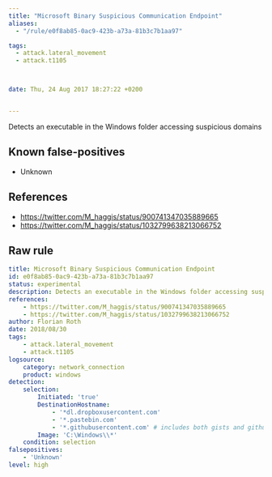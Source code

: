 ```yaml
---
title: "Microsoft Binary Suspicious Communication Endpoint"
aliases:
  - "/rule/e0f8ab85-0ac9-423b-a73a-81b3c7b1aa97"

tags:
  - attack.lateral_movement
  - attack.t1105



date: Thu, 24 Aug 2017 18:27:22 +0200


---
```


Detects an executable in the Windows folder accessing suspicious domains

<!--more-->


## Known false-positives

* Unknown



## References

* https://twitter.com/M_haggis/status/900741347035889665
* https://twitter.com/M_haggis/status/1032799638213066752


## Raw rule
```yaml
title: Microsoft Binary Suspicious Communication Endpoint
id: e0f8ab85-0ac9-423b-a73a-81b3c7b1aa97
status: experimental
description: Detects an executable in the Windows folder accessing suspicious domains
references:
    - https://twitter.com/M_haggis/status/900741347035889665
    - https://twitter.com/M_haggis/status/1032799638213066752
author: Florian Roth
date: 2018/08/30
tags:
    - attack.lateral_movement
    - attack.t1105
logsource:
    category: network_connection
    product: windows
detection:
    selection:
        Initiated: 'true'
        DestinationHostname: 
            - '*dl.dropboxusercontent.com'
            - '*.pastebin.com'
            - '*.githubusercontent.com' # includes both gists and github repositories
        Image: 'C:\Windows\\*'
    condition: selection
falsepositives:
    - 'Unknown'
level: high

```
